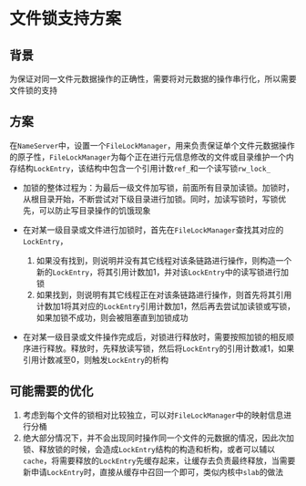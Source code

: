 

# 文件锁支持方案

## 背景

为保证对同一文件元数据操作的正确性，需要将对元数据的操作串行化，所以需要文件锁的支持

## 方案

在`NameServer`中，设置一个`FileLockManager`，用来负责保证单个文件元数据操作的原子性，`FileLockManager`为每个正在进行元信息修改的文件或目录维护一个内存结构`LockEntry`，该结构中包含一个引用计数`ref_`和一个读写锁`rw_lock_`

- 加锁的整体过程为：为最后一级文件加写锁，前面所有目录加读锁。加锁时，从根目录开始，不断尝试对下级目录进行加锁。同时，加读写锁时，写锁优先，可以防止写目录操作的饥饿现象


- 在对某一级目录或文件进行加锁时，首先在`FileLockManager`查找其对应的`LockEntry`，
  1. 如果没有找到，则说明并没有其它线程对该条链路进行操作，则构造一个新的`LockEntry`，将其引用计数加1，并对该`LockEntry`中的读写锁进行加锁
  2. 如果找到，则说明有其它线程正在对该条链路进行操作，则首先将其引用计数加1将其对应的`LockEntry`引用计数加1，然后再去尝试加读锁或写锁，如果加锁不成功，则会被阻塞直到加锁成功


- 在对某一级目录或文件操作完成后，对锁进行释放时，需要按照加锁的相反顺序进行释放。释放时，先释放读写锁，然后将`LockEntry`的引用计数减1，如果引用计数减至0，则触发`LockEntry`的析构

## 可能需要的优化

1. 考虑到每个文件的锁相对比较独立，可以对`FileLockManager`中的映射信息进行分桶
2. 绝大部分情况下，并不会出现同时操作同一个文件的元数据的情况，因此次加锁、释放锁的时候，会造成`LockEntry`结构的构造和析构，或者可以辅以`cache`，将需要释放的`LockEntry`先缓存起来，让缓存去负责最终释放，当需要新申请`LockEntry`时，直接从缓存中召回一个即可，类似内核中`slab`的做法

